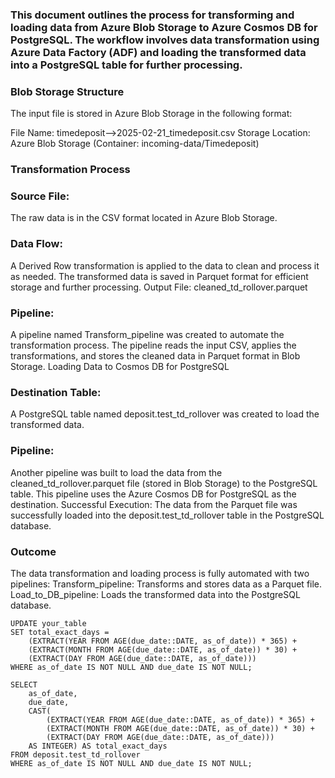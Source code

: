 ### This document outlines the process for transforming and loading data from Azure Blob Storage to Azure Cosmos DB for PostgreSQL. The workflow involves data transformation using Azure Data Factory (ADF) and loading the transformed data into a PostgreSQL table for further processing.

### Blob Storage Structure
The input file is stored in Azure Blob Storage in the following format:

File Name: timedeposit-->2025-02-21_timedeposit.csv
Storage Location: Azure Blob Storage (Container: incoming-data/Timedeposit)
### Transformation Process
### Source File:

The raw data is in the CSV format located in Azure Blob Storage.
### Data Flow:

A Derived Row transformation is applied to the data to clean and process it as needed.
The transformed data is saved in Parquet format for efficient storage and further processing.
Output File: cleaned_td_rollover.parquet
### Pipeline:

A pipeline named Transform_pipeline was created to automate the transformation process.
The pipeline reads the input CSV, applies the transformations, and stores the cleaned data in Parquet format in Blob Storage.
Loading Data to Cosmos DB for PostgreSQL
### Destination Table:
A PostgreSQL table named deposit.test_td_rollover was created to load the transformed data.
### Pipeline:
Another pipeline was built to load the data from the cleaned_td_rollover.parquet file (stored in Blob Storage) to the PostgreSQL table.
This pipeline uses the Azure Cosmos DB for PostgreSQL as the destination.
Successful Execution:
The data from the Parquet file was successfully loaded into the deposit.test_td_rollover table in the PostgreSQL database.
### Outcome
The data transformation and loading process is fully automated with two pipelines:
Transform_pipeline: Transforms and stores data as a Parquet file.
Load_to_DB_pipeline: Loads the transformed data into the PostgreSQL database.

```
UPDATE your_table
SET total_exact_days = 
    (EXTRACT(YEAR FROM AGE(due_date::DATE, as_of_date)) * 365) + 
    (EXTRACT(MONTH FROM AGE(due_date::DATE, as_of_date)) * 30) + 
    (EXTRACT(DAY FROM AGE(due_date::DATE, as_of_date)))
WHERE as_of_date IS NOT NULL AND due_date IS NOT NULL;
```

```
SELECT 
    as_of_date, 
    due_date, 
    CAST(
        (EXTRACT(YEAR FROM AGE(due_date::DATE, as_of_date)) * 365) + 
        (EXTRACT(MONTH FROM AGE(due_date::DATE, as_of_date)) * 30) + 
        (EXTRACT(DAY FROM AGE(due_date::DATE, as_of_date))) 
    AS INTEGER) AS total_exact_days
FROM deposit.test_td_rollover
WHERE as_of_date IS NOT NULL AND due_date IS NOT NULL;

```
